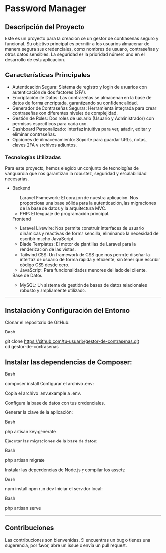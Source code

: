 # Password Manager

## Descripción del Proyecto
Este es un proyecto para la creación de un gestor de contraseñas seguro y funcional. Su objetivo principal es permitir a los usuarios almacenar de manera segura sus credenciales, como nombres de usuario, contraseñas y otros datos sensibles. La seguridad es la prioridad número uno en el desarrollo de esta aplicación.

## Características Principales
<ul>
<li>Autenticación Segura: Sistema de registro y login de usuarios con autenticación de dos factores (2FA).</li>

<li>Encriptación de Datos: Las contraseñas se almacenan en la base de datos de forma encriptada, garantizando su confidencialidad.</li>

<li>Generador de Contraseñas Seguras: Herramienta integrada para crear contraseñas con diferentes niveles de complejidad.</li>

<li>Gestión de Roles: Dos roles de usuario (Usuario y Administrador) con permisos específicos para cada uno.</li>

<li>Dashboard Personalizado: Interfaz intuitiva para ver, añadir, editar y eliminar contraseñas.</li>

<li>Opciones de Almacenamiento: Soporte para guardar URLs, notas, claves 2FA y archivos adjuntos.</li>

</ul>

### Tecnologías Utilizadas
Para este proyecto, hemos elegido un conjunto de tecnologías de vanguardia que nos garantizan la robustez, seguridad y escalabilidad necesarias.
<ul>

<li>Backend</li>
<ul>
</li>Laravel Framework: El corazón de nuestra aplicación. Nos proporciona una base sólida para la autenticación, las migraciones de la base de datos y la arquitectura MVC.</li>

<li>PHP: El lenguaje de programación principal.</li>
</ul>
Frontend
<ul>
<li>Laravel Livewire: Nos permite construir interfaces de usuario dinámicas y reactivas de forma sencilla, eliminando la necesidad de escribir mucho JavaScript.</li>

<li>Blade Templates: El motor de plantillas de Laravel para la renderización de las vistas.</li>

<li>Tailwind CSS: Un framework de CSS que nos permite diseñar la interfaz de usuario de forma rápida y eficiente, sin tener que escribir código CSS desde cero.</li>

<li>JavaScript: Para funcionalidades menores del lado del cliente.</li>
</ul>
Base de Datos
<ul>
<li>MySQL: Un sistema de gestión de bases de datos relacionales robusto y ampliamente utilizado.</li>
</ul>
</ul>

<hr>

## Instalación y Configuración del Entorno
Clonar el repositorio de GitHub:

Bash

git clone https://github.com/tu-usuario/gestor-de-contrasenas.git 
<br>
cd gestor-de-contrasenas
<br>

## Instalar las dependencias de Composer:

Bash

composer install
Configurar el archivo .env:

Copia el archivo .env.example a .env.

Configura la base de datos con tus credenciales.

Generar la clave de la aplicación:

Bash

php artisan key:generate

Ejecutar las migraciones de la base de datos:

Bash

php artisan migrate

Instalar las dependencias de Node.js y compilar los assets:

Bash

npm install
npm run dev
Iniciar el servidor local:

Bash

php artisan serve

<hr>

## Contribuciones
Las contribuciones son bienvenidas. Si encuentras un bug o tienes una sugerencia, por favor, abre un issue o envía un pull request.

